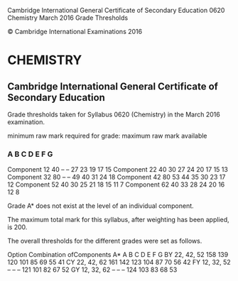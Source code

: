  Cambridge International General Certificate of Secondary Education 0620 Chemistry March 2016 Grade Thresholds 

 © Cambridge International Examinations 2016 

# CHEMISTRY 

## Cambridge International General Certificate of Secondary Education 

Grade thresholds taken for Syllabus 0620 (Chemistry) in the March 2016 examination. 

 minimum raw mark required for grade: maximum raw mark available 

### A B C D E F G 

 Component 12 40 – – 27 23 19 17 15 Component 22 40 30 27 24 20 17 15 13 Component 32 80 – – 49 40 31 24 18 Component 42 80 53 44 35 30 23 17 12 Component 52 40 30 25 21 18 15 11 7 Component 62 40 33 28 24 20 16 12 8 

Grade A* does not exist at the level of an individual component. 

The maximum total mark for this syllabus, after weighting has been applied, is 200. 

The overall thresholds for the different grades were set as follows. 

 Option Combination ofComponents A* A B C D E F G BY 22, 42, 52 158 139 120 101 85 69 55 41 CY 22, 42, 62 161 142 123 104 87 70 56 42 FY 12, 32, 52 – – – 121 101 82 67 52 GY 12, 32, 62 – – – 124 103 83 68 53 



